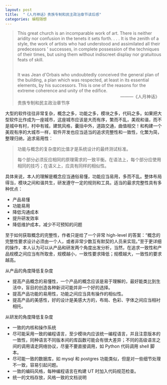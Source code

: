 ```yaml
---
layout: post
title:  "《人月神话》贵族专制和民主政治章节读后感"
categories: 编程随想
---
```


>This great church is an incomparable work of art. There is neither aridity nor confusion in the tenets it sets forth. . . . It is the zenith of a style, the work of artists who had understood and assimilated all their predecessors ' successes, in complete possession of the techniques of their times, but using them without indiscreet display nor gratuitous feats of skill.       
>&nbsp;&nbsp;&nbsp;    
>  
>It was Jean d'Orbais who undoubtedly conceived the general plan of the building, a plan which was respected, at least in its essential elements, by his successors. This is one of the reasons for the extreme coherence and unity of the edifice.
>&nbsp;&nbsp;&nbsp;
>&nbsp;&nbsp;&nbsp;&nbsp;&nbsp;&nbsp;&nbsp;&nbsp;&nbsp;&nbsp;&nbsp;&nbsp;&nbsp;&nbsp;&nbsp;&nbsp;&nbsp;&nbsp;&nbsp;&nbsp;&nbsp;&nbsp;&nbsp;&nbsp;&nbsp;&nbsp;&nbsp;&nbsp;&nbsp;&nbsp;&nbsp;&nbsp;&nbsp;&nbsp;&nbsp;&nbsp;&nbsp;&nbsp;&nbsp;&nbsp;&nbsp;&nbsp;&nbsp;&nbsp;&nbsp;&nbsp;&nbsp;&nbsp;&nbsp;&nbsp;&nbsp;&nbsp;&nbsp;&nbsp;&nbsp;&nbsp;&nbsp;&nbsp;&nbsp;&nbsp;&nbsp;&nbsp;&nbsp;&nbsp;&nbsp;&nbsp;&nbsp;&nbsp;&nbsp;&nbsp;&nbsp;&nbsp;&nbsp;&nbsp;&nbsp;&nbsp;&nbsp;&nbsp;&nbsp;&nbsp;&nbsp;&nbsp;&nbsp; ———《人月神话》贵族专制和民主政治章节序

大型的软件往往非常复杂，概念之多，功能之多，模块之多，代码之多。如果把大型软件比作成为一座城市，这座城市应该是大而有序，繁而不乱，美观和谐，而不是城中有村，村中有城，建筑风格，囊括中外，道路交通，曲值相交！和构建一个美观有序的大城市一样，软件开发也应当适当的追求完整性和一致性，化繁为简，整理归纳，追求易用性：

> 功能与概念的复杂度的比值才是系统设计的最终测试标准。
> &nbsp;&nbsp;&nbsp; 
> 
> 每个部分必须反应相同的原理需求的一致平衡。在语法上，每个部分应使用相同的技巧；在语义上，应具有同样的相似性。

具体来说，本人的理解是概念应当通俗易懂，功能应当易用，多而不乱。整体布局得当，模块之间和谐共生，研发遵守一定的规则和工具。适当的最求完整性具有多种优点：

- 产品易懂
- 功能易用
- 降低沟通成本
- 提升研发效率
- 降低维护成本，减少不可预知的问题

至于如何获取概念的完整性，作者只是给了一个非常 high-level 的答案：“概念的完整性要求设计必须由一个人，或者非常少数互有默契的人员来实现。”至于更详细的操作，本人认为可以从产品和研发两个角度出发分析，当然，在追求一致性和产品规模之间应当有所取舍，规模越小，一致性要求降低；规模越大，一致性的要求越高。

从产品的角度降低复杂度

- 提高产品概念的易懂性，一个产品的概念应该是易于理解的，最好能类比到生活中，盲目的创造各种新词可能并非一个好的选择。
- 提高产品功能的易用性，功能之间应当具有操作的相似性。
- 提高产品的美感性，好的设计是美感大方的，布局、色彩、字体之间应当相衬相托。

从研发的角度降低复杂度

- 一致的内核和操作系统
- 尽可能采用一致的编程语言，至少模块内应该统一编程语言，并且注意版本的一致性，同种语言不同版本间的库函数可能会有很大差异；不同的高级语言之间的调用请走网络协议，尽量不要直接调用，如 Python 代码调用 shell 脚本。
- 尽可能一致的数据库，如 mysql 和 postgres 功能类似，但是对一些细节处理不一致，容易引起问题。
- 一致的编码风格，每种编程语言在构建 UT 时加入代码规范检查。
- 统一的文档存放，风格一致的文档说明